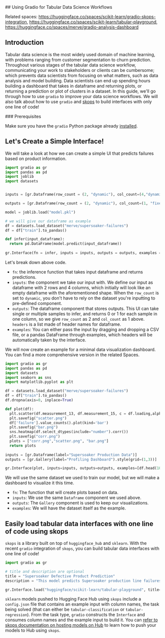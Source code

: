 ## Using Gradio for Tabular Data Science Workflows

Related spaces: https://huggingface.co/spaces/scikit-learn/gradio-skops-integration, https://huggingface.co/spaces/scikit-learn/tabular-playground, https://huggingface.co/spaces/merve/gradio-analysis-dashboard


## Introduction

Tabular data science is the most widely used domain of machine learning, with problems ranging from customer segmentation to churn prediction. Throughout various stages of the tabular data science workflow, communicating your work to stakeholders or clients can be cumbersome; which prevents data scientists from focusing on what matters, such as data analysis and model building. Data scientists can end up spending hours building a dashboard that takes in dataframe and returning plots, or returning a prediction or plot of clusters in a dataset. In this guide, we'll go through how to use `gradio` to improve your data science workflows. We will also talk about how to use `gradio` and [skops](https://skops.readthedocs.io/en/stable/) to build interfaces with only one line of code!

### Prerequisites

Make sure you have the `gradio` Python package already [installed](/getting_started).

## Let's Create a Simple Interface!

We will take a look at how we can create a simple UI that predicts failures based on product information. 

```python
import gradio as gr
import pandas as pd
import joblib
import datasets


inputs = [gr.Dataframe(row_count = (2, "dynamic"), col_count=(4,"dynamic"), label="Input Data", interactive=1)]

outputs = [gr.Dataframe(row_count = (2, "dynamic"), col_count=(1, "fixed"), label="Predictions", headers=["Failures"])]

model = joblib.load("model.pkl")

# we will give our dataframe as example
df = datasets.load_dataset("merve/supersoaker-failures")
df = df["train"].to_pandas()

def infer(input_dataframe):
  return pd.DataFrame(model.predict(input_dataframe))
  
gr.Interface(fn = infer, inputs = inputs, outputs = outputs, examples = [[df.head(2)]]).launch()
```

Let's break down above code.

* `fn`: the inference function that takes input dataframe and returns predictions.
* `inputs`: the component we take our input with. We define our input as dataframe with 2 rows and 4 columns, which initially will look like an empty dataframe with the aforementioned shape. When the `row_count` is set to `dynamic`, you don't have to rely on the dataset you're inputting to pre-defined component.
* `outputs`: The dataframe component that stores outputs. This UI can take single or multiple samples to infer, and returns 0 or 1 for each sample in one column, so we give `row_count` as 2 and `col_count` as 1 above. `headers` is a list made of header names for dataframe.
* `examples`: You can either pass the input by dragging and dropping a CSV file, or a pandas DataFrame through examples, which headers will be automatically taken by the interface.

We will now create an example for a minimal data visualization dashboard. You can find a more comprehensive version in the related Spaces.

<gradio-app space="scikit-learn/tabular-playground"></gradio-app>

```python
import gradio as gr
import pandas as pd
import datasets
import seaborn as sns
import matplotlib.pyplot as plt

df = datasets.load_dataset("merve/supersoaker-failures")
df = df["train"].to_pandas()
df.dropna(axis=0, inplace=True)

def plot(df):
  plt.scatter(df.measurement_13, df.measurement_15, c = df.loading,alpha=0.5)
  plt.savefig("scatter.png")
  df['failure'].value_counts().plot(kind='bar')
  plt.savefig("bar.png")
  sns.heatmap(df.select_dtypes(include="number").corr())
  plt.savefig("corr.png")
  plots = ["corr.png","scatter.png", "bar.png"]
  return plots
  
inputs = [gr.Dataframe(label="Supersoaker Production Data")]
outputs = [gr.Gallery(label="Profiling Dashboard").style(grid=(1,3))]

gr.Interface(plot, inputs=inputs, outputs=outputs, examples=[df.head(100)], title="Supersoaker Failures Analysis Dashboard").launch()
```

<gradio-app space="merve/gradio-analysis-dashboard-minimal"></gradio-app>

We will use the same dataset we used to train our model, but we will make a dashboard to visualize it this time. 

* `fn`: The function that will create plots based on data.
* `inputs`: We use the same `Dataframe` component we used above.
* `outputs`: The `Gallery` component is used to keep our visualizations.
* `examples`: We will have the dataset itself as the example.

## Easily load tabular data interfaces with one line of code using skops

`skops` is a library built on top of `huggingface_hub` and `sklearn`. With the recent `gradio` integration of `skops`, you can build tabular data interfaces with one line of code!

```python
import gradio as gr

# title and description are optional
title = "Supersoaker Defective Product Prediction"
description = "This model predicts Supersoaker production line failures. Drag and drop any slice from dataset or edit values as you wish in below dataframe component."

gr.Interface.load("huggingface/scikit-learn/tabular-playground", title=title, description=description).launch()
```

<gradio-app space="scikit-learn/gradio-skops-integation"></gradio-app>

`sklearn` models pushed to Hugging Face Hub using `skops` include a `config.json` file that contains an example input  with column names, the task being solved (that can either be `tabular-classification` or `tabular-regression`). From the task type, `gradio` constructs the `Interface` and consumes column names and the example input to build it. You can [refer to skops documentation on hosting models on Hub](https://skops.readthedocs.io/en/latest/auto_examples/plot_hf_hub.html#sphx-glr-auto-examples-plot-hf-hub-py) to learn how to push your models to Hub using `skops`.
